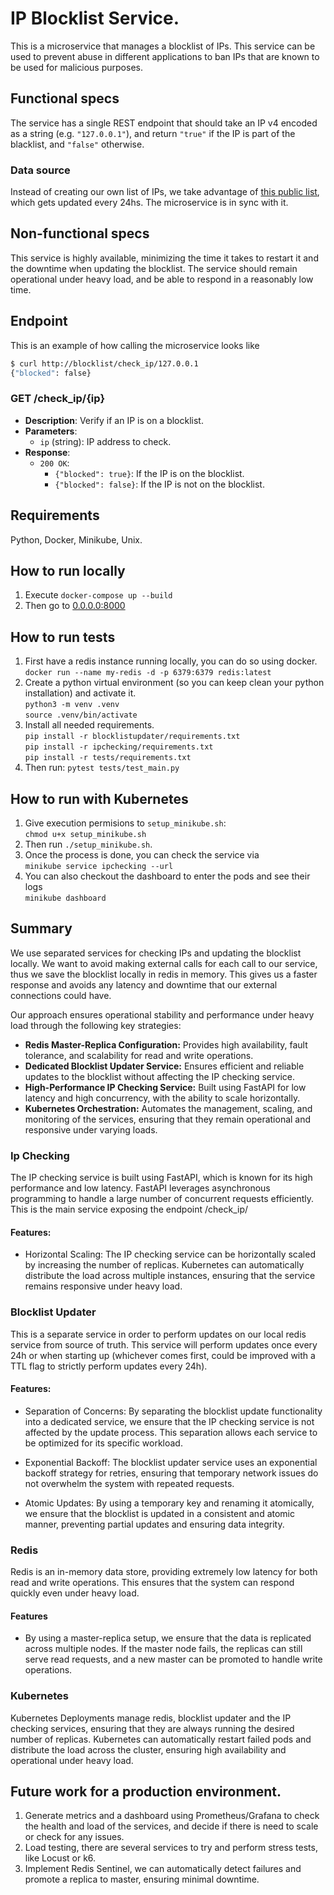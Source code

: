 # IP Blocklist Service.

This is a microservice that manages a blocklist of IPs. This service can be used to prevent abuse in different applications to ban IPs that are known to be used for malicious purposes.

## Functional specs

The service has a single REST endpoint that should take an IP v4 encoded as a string (e.g. `"127.0.0.1"`), and return `"true"` if the IP is part of the blacklist, and `"false"` otherwise.

### Data source

Instead of creating our own list of IPs, we take advantage of [this public list](https://github.com/stamparm/ipsum), which gets updated every 24hs. The microservice is in sync with it.

## Non-functional specs

This service is highly available, minimizing the time it takes to restart it and the downtime when updating the blocklist. The service should remain operational under heavy load, and be able to respond in a reasonably low time. 


## Endpoint

This is an example of how calling the microservice looks like

```bash
$ curl http://blocklist/check_ip/127.0.0.1
{"blocked": false}
```

### GET /check_ip/{ip}
- **Description**: Verify if an IP is on a blocklist.
- **Parameters**: 
  - `ip` (string): IP address to check.
- **Response**: 
  - `200 OK`: 
    - `{"blocked": true}`: If the IP is on the blocklist.
    - `{"blocked": false}`: If the IP is not on the blocklist.

## Requirements
Python, Docker, Minikube, Unix.

## How to run locally
1. Execute `docker-compose up --build`   
2. Then go to [0.0.0.0:8000](http://0.0.0.0:8000)

## How to run tests
1. First have a redis instance running locally, you can do so using docker.  
`docker run --name my-redis -d -p 6379:6379 redis:latest`
2. Create a python virtual environment (so you can keep clean your python installation) and activate it.  
`python3 -m venv .venv`  
`source .venv/bin/activate`
2. Install all needed requirements.  
`pip install -r blocklistupdater/requirements.txt`  
`pip install -r ipchecking/requirements.txt`  
`pip install -r tests/requirements.txt`  
3. Then run: 
`pytest tests/test_main.py`

## How to run with Kubernetes

1. Give execution permisions to `setup_minikube.sh`:   
`chmod u+x setup_minikube.sh`
2. Then run `./setup_minikube.sh`.  
3. Once the process is done, you can check the service via  
`minikube service ipchecking --url`
4. You can also checkout the dashboard to enter the pods and see their logs  
`minikube dashboard`



## Summary 
We use separated services for checking IPs and updating the blocklist locally.
We want to avoid making external calls for each call to our service, thus we save the blocklist locally in redis in memory. This gives us a faster response and avoids any latency and downtime that our external connections could have.

Our approach ensures operational stability and performance under heavy load through the following key strategies:

- **Redis Master-Replica Configuration:** Provides high availability, fault tolerance, and scalability for read and write operations.
- **Dedicated Blocklist Updater Service:** Ensures efficient and reliable updates to the blocklist without affecting the IP checking service.
- **High-Performance IP Checking Service:** Built using FastAPI for low latency and high concurrency, with the ability to scale horizontally.
- **Kubernetes Orchestration:** Automates the management, scaling, and monitoring of the services, ensuring that they remain operational and responsive under varying loads.


### Ip Checking
The IP checking service is built using FastAPI, which is known for its high performance and low latency. FastAPI leverages asynchronous programming to handle a large number of concurrent requests efficiently.   
This is the main service exposing the endpoint /check_ip/

#### Features:
* Horizontal Scaling: The IP checking service can be horizontally scaled by increasing the number of replicas. Kubernetes can automatically distribute the load across multiple instances, ensuring that the service remains responsive under heavy load.


### Blocklist Updater
This is a separate service in order to perform updates on our local redis service from source of truth. This service will perform updates once every 24h or when starting up (whichever comes first, could be improved with a TTL flag to strictly perform updates every 24h). 

#### Features:

* Separation of Concerns: By separating the blocklist update functionality into a dedicated service, we ensure that the IP checking service is not affected by the update process. This separation allows each service to be optimized for its specific workload. 

* Exponential Backoff: The blocklist updater service uses an exponential backoff strategy for retries, ensuring that temporary network issues do not overwhelm the system with repeated requests.

* Atomic Updates: By using a temporary key and renaming it atomically, we ensure that the blocklist is updated in a consistent and atomic manner, preventing partial updates and ensuring data integrity. 


### Redis
Redis is an in-memory data store, providing extremely low latency for both read and write operations. This ensures that the system can respond quickly even under heavy load.

#### Features
* By using a master-replica setup, we ensure that the data is replicated across multiple nodes. If the master node fails, the replicas can still serve read requests, and a new master can be promoted to handle write operations.

### Kubernetes
Kubernetes Deployments manage redis, blocklist updater and the IP checking services, ensuring that they are always running the desired number of replicas. Kubernetes can automatically restart failed pods and distribute the load across the cluster, ensuring high availability and operational under heavy load.



## Future work for a production environment.
1. Generate metrics and a dashboard using Prometheus/Grafana to check the health and load of the services, and decide if there is need to scale or check for any issues.
2. Load testing, there are several services to try and perform stress tests, like Locust or k6.
3. Implement Redis Sentinel, we can automatically detect failures and promote a replica to master, ensuring minimal downtime.